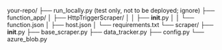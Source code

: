your-repo/
├── run_locally.py (test only, not to be deployed; ignore)
├── function_app/
│   ├── HttpTriggerScraper/
│   │   ├── __init__.py
│   │   └── function.json
│   ├── host.json
│   └── requirements.txt
└── scraper/
    ├── __init__.py
    ├── base_scraper.py
    ├── data_tracker.py
    ├── config.py
    └── azure_blob.py
